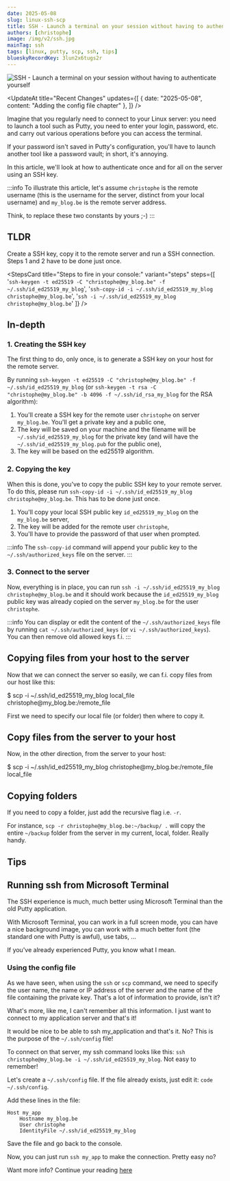```yaml
---
date: 2025-05-08
slug: linux-ssh-scp
title: SSH - Launch a terminal on your session without having to authenticate yourself
authors: [christophe]
image: /img/v2/ssh.jpg
mainTag: ssh
tags: [linux, putty, scp, ssh, tips]
blueskyRecordKey: 3lun2x6tugs2r
---
```

![SSH - Launch a terminal on your session without having to authenticate yourself](/img/v2/ssh.jpg)

<UpdateAt
  title="Recent Changes"
  updates={[
    { date: "2025-05-08", content: "Adding the config file chapter" },
  ]}
/>


<!-- cspell:ignore randomart -->

Imagine that you regularly need to connect to your Linux server: you need to launch a tool such as Putty, you need to enter your login, password, etc. and carry out various operations before you can access the terminal.

If your password isn't saved in Putty's configuration, you'll have to launch another tool like a password vault; in short, it's annoying.

In this article, we'll look at how to authenticate once and for all on the server using an SSH key.

<!-- truncate -->

:::info
To illustrate this article, let's assume `christophe` is the remote username (this is the username for the server, distinct from your local username) and `my_blog.be` is the remote server address.

Think, to replace these two constants by yours ;-)
:::

## TLDR

Create a SSH key, copy it to the remote server and run a SSH connection. Steps 1 and 2 have to be done just once.

<StepsCard
  title="Steps to fire in your console:"
  variant="steps"
  steps={[
    '`ssh-keygen -t ed25519 -C "christophe@my_blog.be" -f ~/.ssh/id_ed25519_my_blog`',
    '`ssh-copy-id -i ~/.ssh/id_ed25519_my_blog christophe@my_blog.be`',
    '`ssh -i ~/.ssh/id_ed25519_my_blog christophe@my_blog.be`'
  ]}
/>

## In-depth

### 1. Creating the SSH key

The first thing to do, only once, is to generate a SSH key on your host for the remote server.

By running `ssh-keygen -t ed25519 -C "christophe@my_blog.be" -f ~/.ssh/id_ed25519_my_blog` (or `ssh-keygen -t rsa -C "christophe@my_blog.be" -b 4096 -f ~/.ssh/id_rsa_my_blog` for the RSA algorithm):

1. You'll create a SSH key for the remote user `christophe` on server `my_blog.be`. You'll get a private key and a public one,
2. The key will be saved on your machine and the filename will be `~/.ssh/id_ed25519_my_blog` for the private key (and will have the `~/.ssh/id_ed25519_my_blog.pub` for the public one),
3. The key will be based on the ed25519 algorithm.

### 2. Copying the key

When this is done, you've to copy the public SSH key to your remote server. To do this, please run `ssh-copy-id -i ~/.ssh/id_ed25519_my_blog christophe@my_blog.be`. This has to be done just once.

1. You'll copy your local SSH public key `id_ed25519_my_blog` on the `my_blog.be` server,
2. The key will be added for the remote user `christophe`,
3. You'll have to provide the password of that user when prompted.

:::info
The `ssh-copy-id` command will append your public key to the `~/.ssh/authorized_keys` file on the server.
:::

### 3. Connect to the server

Now, everything is in place, you can run `ssh -i ~/.ssh/id_ed25519_my_blog christophe@my_blog.be` and it should work because the `id_ed25519_my_blog` public key was already copied on the server `my_blog.be` for the user `christophe`.

:::info
You can display or edit the content of the `~/.ssh/authorized_keys` file by running `cat ~/.ssh/authorized_keys` (or `vi ~/.ssh/authorized_keys`). You can then remove old allowed keys f.i.
:::

## Copying files from your host to the server

Now that we can connect the server so easily, we can f.i. copy files from our host like this:

<Terminal>
$ scp -i ~/.ssh/id_ed25519_my_blog local_file christophe@my_blog.be:/remote_file
</Terminal>

First we need to specify our local file (or folder) then where to copy it.

## Copy files from the server to your host

Now, in the other direction, from the server to your host:

<Terminal>
$ scp -i ~/.ssh/id_ed25519_my_blog christophe@my_blog.be:/remote_file local_file
</Terminal>

## Copying folders

If you need to copy a folder, just add the recursive flag i.e. `-r`.

For instance, `scp -r christophe@my_blog.be:~/backup/ .` will copy the entire `~/backup` folder from the server in my current, local, folder. Really handy.

## Tips

## Running ssh from Microsoft Terminal

The SSH experience is much, much better using Microsoft Terminal than the old Putty application.

With Microsoft Terminal, you can work in a full screen mode, you can have a nice background image, you can work with a much better font (the standard one with Putty is awful), use tabs, ...

If you've already experienced Putty, you know what I mean.

### Using the config file

As we have seen, when using the `ssh` or `scp` command, we need to specify the user name, the name or IP address of the server and the name of the file containing the private key. That's a lot of information to provide, isn't it?

What's more, like me, I can't remember all this information. I just want to connect to my application server and that's it!

It would be nice to be able to ssh my_application and that's it. No? This is the purpose of the `~/.ssh/config` file!

To connect on that server, my ssh command looks like this: `ssh christophe@my_blog.be -i ~/.ssh/id_ed25519_my_blog`. Not easy to remember!

Let's create a `~/.ssh/config` file. If the file already exists, just edit it: `code  ~/.ssh/config`.

Add these lines in the file:

<Snippet filename="~/.ssh/config">

```none
Host my_app
    Hostname my_blog.be
    User christophe
    IdentityFile ~/.ssh/id_ed25519_my_blog
```

</Snippet>

Save the file and go back to the console.

Now, you can just run `ssh my_app` to make the connection. Pretty easy no?

Want more info? Continue your reading [here](https://linuxize.com/post/using-the-ssh-config-file/)
